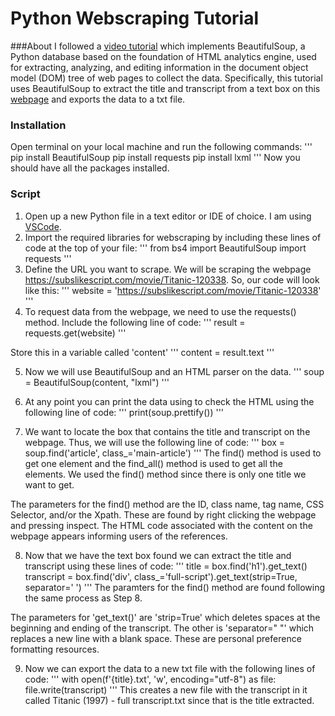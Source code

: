 # Python Webscraping Tutorial

###About
I followed a [video tutorial](https://youtu.be/A1s1aGHoODs)  which implements BeautifulSoup, a Python database based on the foundation of HTML analytics engine, used for extracting, analyzing, and editing information in the document object model (DOM) tree of web pages to collect the data. Specifically, this tutorial uses BeautifulSoup to extract the title and transcript from a text box on this [webpage](https://subslikescript.com/movie/Titanic-120338) and exports the data to a txt file. 

### Installation
Open terminal on your local machine and run the following commands:
'''
pip install BeautifulSoup
pip install requests
pip install lxml
'''
Now you should have all the packages installed. 

### Script
1. Open up a new Python file in a text editor or IDE of choice. I am using [VSCode](https://code.visualstudio.com/).
2. Import the required libraries for webscraping by including these lines of code at the top of your file:
'''
from bs4 import BeautifulSoup
import requests
'''
3. Define the URL you want to scrape. We will be scraping the webpage https://subslikescript.com/movie/Titanic-120338. So, our code will look like this: 
'''
website = 'https://subslikescript.com/movie/Titanic-120338'
'''
4. To request data from the webpage, we need to use the requests() method. Include the following line of code:
'''
result = requests.get(website)
'''

Store this in a variable called 'content'
'''
content = result.text
'''

5. Now we will use BeautifulSoup and an HTML parser on the data. 
'''
soup = BeautifulSoup(content, "lxml")
'''
6. At any point you can print the data using to check the HTML using the following line of code:
'''
print(soup.prettify())
'''

7. We want to locate the box that contains the title and transcript on the webpage. Thus, we will use the following line of code:
'''
box = soup.find('article', class_='main-article')
'''
The find() method is used to get one element and the find\_all() method  is used to get all the elements. We used the find() method since there is only one title we want to get. 

The parameters for the find() method are the ID, class name, tag name, CSS Selector, and/or the Xpath. These are found by right clicking the webpage and pressing inspect. The HTML code associated with the content on the webpage appears informing users of the references.

8. Now that we have the text box found we can extract the title and transcript using these lines of code:
'''
title = box.find('h1').get_text()
transcript = box.find('div', class_='full-script').get_text(strip=True, separator=' ')
'''
The paramters for the find() method are found following the same process as Step 8. 

The parameters for 'get\_text()' are 'strip=True' which deletes spaces at the beginning and ending of the transcript. The other is 'separator=" "' which replaces a new line with a blank space. These are personal preference formatting resources. 

9. Now we can export the data to a new txt file with the following lines of code:
'''
with open(f'{title}.txt', 'w', encoding="utf-8") as file:
    file.write(transcript)
'''
This creates a new file with the transcript in it called Titanic (1997) - full transcript.txt since that is the title extracted. 

